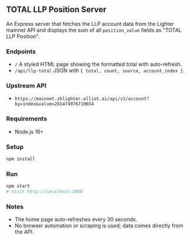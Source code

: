## TOTAL LLP Position Server

An Express server that fetches the LLP account data from the Lighter mainnet API and displays the sum of all `position_value` fields as "TOTAL LLP Position".

### Endpoints
- `/` A styled HTML page showing the formatted total with auto-refresh.
- `/api/llp-total` JSON with `{ total, count, source, account_index }`.

### Upstream API
- `https://mainnet.zklighter.elliot.ai/api/v1/account?by=index&value=281474976710654`

### Requirements
- Node.js 16+

### Setup
```bash
npm install
```

### Run
```bash
npm start
# Visit http://localhost:3000
```

### Notes
- The home page auto-refreshes every 30 seconds.
- No browser automation or scraping is used; data comes directly from the API.